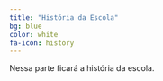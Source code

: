 ```yaml
---
title: "História da Escola"
bg: blue
color: white
fa-icon: history
---
```

Nessa parte ficará a história da escola.
